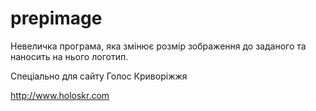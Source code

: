 prepimage
========

Невеличка програма, яка змінює розмір зображення до заданого та наносить на нього логотип.

Спеціально для сайту Голос Криворіжжя

http://www.holoskr.com  
